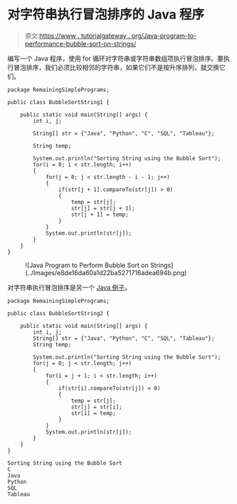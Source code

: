 # 对字符串执行冒泡排序的 Java 程序

> 原文:[https://www . tutorialgateway . org/Java-program-to-performance-bubble-sort-on-strings/](https://www.tutorialgateway.org/java-program-to-perform-bubble-sort-on-strings/)

编写一个 Java 程序，使用 for 循环对字符串或字符串数组项执行冒泡排序。要执行冒泡排序，我们必须比较相邻的字符串，如果它们不是按升序排列，就交换它们。

```
package RemainingSimplePrograms;

public class BubbleSortString1 {

	public static void main(String[] args) {
		int i, j;

		String[] str = {"Java", "Python", "C", "SQL", "Tableau"};

		String temp;

		System.out.println("Sorting String using the Bubble Sort");
		for(i = 0; i < str.length; i++)
		{
			for(j = 0; j < str.length - i - 1; j++)
			{
				if(str[j + 1].compareTo(str[j]) > 0)
				{
					temp = str[j];
					str[j] = str[j + 1];
					str[j + 1] = temp;
				}
			}
			System.out.println(str[j]);
		}
	}
}
```

<figure class="wp-block-image size-large">![Java Program to Perform Bubble Sort on Strings](../Images/e8de16da60a1d22ba5271716adea694b.png)</figure>

对字符串执行冒泡排序是另一个 [Java 例子](https://www.tutorialgateway.org/learn-java-programs/)。

```
package RemainingSimplePrograms;

public class BubbleSortString2 {

	public static void main(String[] args) {
		int i, j;
		String[] str = {"Java", "Python", "C", "SQL", "Tableau"};
		String temp;

		System.out.println("Sorting String using the Bubble Sort");
		for(j = 0; j < str.length; j++)
		{
			for(i = j + 1; i < str.length; i++)
			{
				if(str[i].compareTo(str[j]) < 0)
				{
					temp = str[j];
					str[j] = str[i];
					str[i] = temp;
				}
			}
			System.out.println(str[j]);
		}
	}
}
```

```
Sorting String using the Bubble Sort
C
Java
Python
SQL
Tableau
```